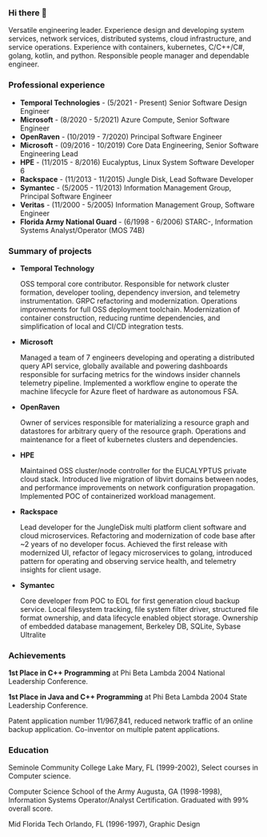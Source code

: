 ### Hi there 👋

<!--
**jbreiding/jbreiding** is a ✨ _special_ ✨ repository because its `README.md` (this file) appears on your GitHub profile.

Here are some ideas to get you started:

- 🔭 I’m currently working on ...
- 🌱 I’m currently learning ...
- 👯 I’m looking to collaborate on ...
- 🤔 I’m looking for help with ...
- 💬 Ask me about ...
- 📫 How to reach me: ...
- 😄 Pronouns: ...
- ⚡ Fun fact: ...
-->

Versatile engineering leader. Experience design and developing system services, network services, distributed systems, cloud infrastructure, and service operations. Experience with containers, kubernetes, C/C++/C#, golang, kotlin, and python. Responsible people manager and dependable engineer.

### Professional experience
* **Temporal Technologies** - (5/2021 - Present)
Senior Software Design Engineer
* **Microsoft** - (8/2020 - 5/2021)
Azure Compute, Senior Software Engineer
* **OpenRaven** - (10/2019 - 7/2020)
Principal Software Engineer
* **Microsoft** - (09/2016 - 10/2019)
Core Data Engineering, Senior Software Engineering Lead
* **HPE** - (11/2015 - 8/2016)
Eucalyptus, Linux System Software Developer 6
* **Rackspace** - (11/2013 - 11/2015)
Jungle Disk, Lead Software Developer
* **Symantec** - (5/2005 - 11/2013)
Information Management Group, Principal Software Engineer
* **Veritas** - (11/2000 - 5/2005)
Information Management Group, Software Engineer
* **Florida Army National Guard** - (6/1998 - 6/2006)
STARC-, Information Systems Analyst/Operator (MOS 74B)

### Summary of projects
* **Temporal Technology**

  OSS temporal core contributor. Responsible for network cluster formation, developer tooling, dependency inversion, and telemetry instrumentation. GRPC refactoring and modernization. Operations improvements for full OSS deployment toolchain. Modernization of container construction, reducing runtime dependencies, and simplification of local and CI/CD integration tests.
  
* **Microsoft**

  Managed a team of 7 engineers developing and operating a distributed query API service, globally available and powering dashboards responsible for surfacing metrics for the windows insider channels telemetry pipeline. Implemented a workflow engine to operate the machine lifecycle for Azure fleet of hardware as autonomous FSA. 
  
* **OpenRaven**

  Owner of services responsible for materializing a resource graph and datastores for arbitrary query of the resource graph. Operations and maintenance for a fleet of kubernetes clusters and dependencies.
  
* **HPE**

  Maintained OSS cluster/node controller for the EUCALYPTUS private cloud stack. Introduced live migration of libvirt domains between nodes, and performance improvements on network configuration propagation. Implemented POC of containerized workload management.
  
* **Rackspace**

  Lead developer for the JungleDisk multi platform client software and cloud microservices. Refactoring and modernization of code base after ~2 years of no developer focus. Achieved the first release with modernized UI, refactor of legacy microservices to golang, introduced pattern for operating and observing service health, and telemetry insights for client usage.
  
* **Symantec**

  Core developer from POC to EOL for first generation cloud backup service. Local filesystem tracking, file system filter driver, structured file format ownership, and data lifecycle enabled object storage. Ownership of embedded database management, Berkeley DB, SQLite, Sybase Ultralite

### Achievements
**1st Place in C++ Programming** at Phi Beta Lambda 2004 National Leadership Conference.

**1st Place in Java and C++ Programming** at Phi Beta Lambda 2004 State Leadership Conference.

Patent application number 11/967,841, reduced network traffic of an online backup application.
Co-inventor on multiple patent applications.

### Education
Seminole Community College Lake Mary, FL (1999-2002), Select courses in Computer science.

Computer Science School of the Army Augusta, GA (1998-1998), Information Systems Operator/Analyst Certification. 
Graduated with 99% overall score.

Mid Florida Tech Orlando, FL (1996-1997), Graphic Design
